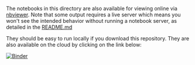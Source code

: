 The notebooks in this directory are also available for viewing online via [nbviewer](https://nbviewer.jupyter.org/). Note that some output requires a live server which means you won't see the intended behavior without running a notebook server, as detailed in the [README.md](https://github.com/andersy005/beyond-matplotlib-tutorial-sea-2018/blob/master/README.md)

They should be easy to run locally if you download this repository. They are also available on the cloud by clicking on the link below:


[![Binder](https://mybinder.org/badge.svg)](https://mybinder.org/v2/gh/andersy005/beyond-matplotlib-tutorial-sea-2018/master)